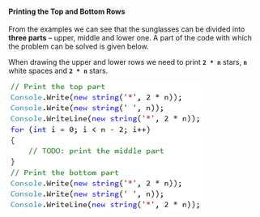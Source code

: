 #### Printing the Top and Bottom Rows

From the examples we can see that the sunglasses can be divided into **three parts** – upper, middle and lower one. A part of the code with which the problem can be solved is given below.

When drawing the upper and lower rows we need to print **`2 * n`** stars, **`n`** white spaces and **`2 * n`** stars.

![](/assets/chapter-6-images/08.Sunglasses-01.png)
